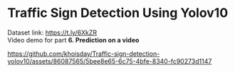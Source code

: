 # Traffic Sign Detection Using Yolov10
Dataset link: https://t.ly/6XkZR <br/>
Video demo for part **6. Prediction on a video**

https://github.com/khoisday/Traffic-sign-detection-yolov10/assets/86087565/5bee8e65-6c75-4bfe-8340-fc90273d1147

